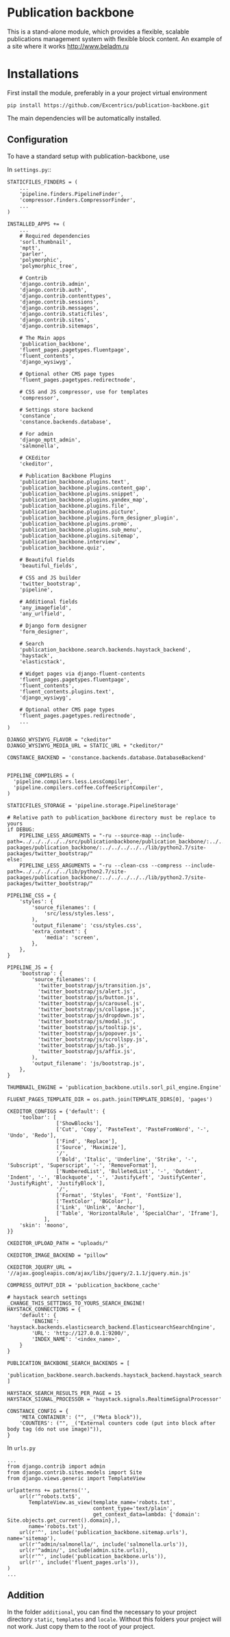 Publication backbone
===================

This is a stand-alone module, which provides a flexible,
scalable publications management system with flexible block content.
An example of a site where it works http://www.beladm.ru

Installations
============

First install the module, preferably in a your project virtual environment

    pip install https://github.com/Excentrics/publication-backbone.git

The main dependencies will be automatically installed.

Configuration
-------------

To have a standard setup with publication-backbone, use

In ``settings.py``::

    STATICFILES_FINDERS = (
        ...
        'pipeline.finders.PipelineFinder',
        'compressor.finders.CompressorFinder',
        ...
    )

    INSTALLED_APPS += (
        ...
        # Required dependencies
        'sorl.thumbnail',
        'mptt',
        'parler',
        'polymorphic',
        'polymorphic_tree',

        # Contrib
        'django.contrib.admin',
        'django.contrib.auth',
        'django.contrib.contenttypes',
        'django.contrib.sessions',
        'django.contrib.messages',
        'django.contrib.staticfiles',
        'django.contrib.sites',
        'django.contrib.sitemaps',

        # The Main apps
        'publication_backbone',
        'fluent_pages.pagetypes.fluentpage',
        'fluent_contents',
        'django_wysiwyg',

        # Optional other CMS page types
        'fluent_pages.pagetypes.redirectnode',

        # CSS and JS compressor, use for templates
        'compressor',

        # Settings store backend
        'constance',
        'constance.backends.database',

        # For admin
        'django_mptt_admin',
        'salmonella',

        # CKEditor
        'ckeditor',

        # Publication Backbone Plugins
        'publication_backbone.plugins.text',
        'publication_backbone.plugins.content_gap',
        'publication_backbone.plugins.snippet',
        'publication_backbone.plugins.yandex_map',
        'publication_backbone.plugins.file',
        'publication_backbone.plugins.picture',
        'publication_backbone.plugins.form_designer_plugin',
        'publication_backbone.plugins.promo',
        'publication_backbone.plugins.sub_menu',
        'publication_backbone.plugins.sitemap',
        'publication_backbone.interview',
        'publication_backbone.quiz',

        # Beautiful fields
        'beautiful_fields',

        # CSS and JS builder
        'twitter_bootstrap',
        'pipeline',

        # Additional fields
        'any_imagefield',
        'any_urlfield',

        # Django form designer
        'form_designer',

        # Search
        'publication_backbone.search.backends.haystack_backend',
        'haystack',
        'elasticstack',

        # Widget pages via django-fluent-contents
        'fluent_pages.pagetypes.fluentpage',
        'fluent_contents',
        'fluent_contents.plugins.text',
        'django_wysiwyg',

        # Optional other CMS page types
        'fluent_pages.pagetypes.redirectnode',
        ...
    )

    DJANGO_WYSIWYG_FLAVOR = "ckeditor"
    DJANGO_WYSIWYG_MEDIA_URL = STATIC_URL + "ckeditor/"

    CONSTANCE_BACKEND = 'constance.backends.database.DatabaseBackend'


    PIPELINE_COMPILERS = (
      'pipeline.compilers.less.LessCompiler',
      'pipeline.compilers.coffee.CoffeeScriptCompiler',
    )

    STATICFILES_STORAGE = 'pipeline.storage.PipelineStorage'

    # Relative path to publication_backbone directory must be replace to yours
    if DEBUG:
        PIPELINE_LESS_ARGUMENTS = "-ru --source-map --include-path=../../../../../src/publicationbackbone/publication_backbone/:../../../../../lib/python2.7/site-packages/publication_backbone/:../../../../../lib/python2.7/site-packages/twitter_bootstrap/"
    else:
        PIPELINE_LESS_ARGUMENTS = "-ru --clean-css --compress --include-path=../../../../../lib/python2.7/site-packages/publication_backbone/:../../../../../lib/python2.7/site-packages/twitter_bootstrap/"

    PIPELINE_CSS = {
        'styles': {
            'source_filenames': (
                'src/less/styles.less',
            ),
            'output_filename': 'css/styles.css',
            'extra_context': {
                'media': 'screen',
            },
        },
    }

    PIPELINE_JS = {
        'bootstrap': {
            'source_filenames': (
              'twitter_bootstrap/js/transition.js',
              'twitter_bootstrap/js/alert.js',
              'twitter_bootstrap/js/button.js',
              'twitter_bootstrap/js/carousel.js',
              'twitter_bootstrap/js/collapse.js',
              'twitter_bootstrap/js/dropdown.js',
              'twitter_bootstrap/js/modal.js',
              'twitter_bootstrap/js/tooltip.js',
              'twitter_bootstrap/js/popover.js',
              'twitter_bootstrap/js/scrollspy.js',
              'twitter_bootstrap/js/tab.js',
              'twitter_bootstrap/js/affix.js',
            ),
            'output_filename': 'js/bootstrap.js',
        },
    }

    THUMBNAIL_ENGINE = 'publication_backbone.utils.sorl_pil_engine.Engine'

    FLUENT_PAGES_TEMPLATE_DIR = os.path.join(TEMPLATE_DIRS[0], 'pages')

    CKEDITOR_CONFIGS = {'default': {
        'toolbar': [
                    ['ShowBlocks'],
                    ['Cut', 'Copy', 'PasteText', 'PasteFromWord', '-', 'Undo', 'Redo'],
                    ['Find', 'Replace'],
                    ['Source', 'Maximize'],
                    '/',
                    ['Bold', 'Italic', 'Underline', 'Strike', '-', 'Subscript', 'Superscript', '-', 'RemoveFormat'],
                    ['NumberedList', 'BulletedList', '-', 'Outdent', 'Indent', '-', 'Blockquote', '-', 'JustifyLeft', 'JustifyCenter', 'JustifyRight', 'JustifyBlock'],
                    '/',
                    ['Format', 'Styles', 'Font', 'FontSize'],
                    ['TextColor', 'BGColor'],
                    ['Link', 'Unlink', 'Anchor'],
                    ['Table', 'HorizontalRule', 'SpecialChar', 'Iframe'],
                ],
        'skin': 'moono',
    }}

    CKEDITOR_UPLOAD_PATH = "uploads/"

    CKEDITOR_IMAGE_BACKEND = "pillow"

    CKEDITOR_JQUERY_URL = '//ajax.googleapis.com/ajax/libs/jquery/2.1.1/jquery.min.js'

    COMPRESS_OUTPUT_DIR = 'publication_backbone_cache'

    # haystack search settings _CHANGE_THIS_SETTINGS_TO_YOURS_SEARCH_ENGINE!
    HAYSTACK_CONNECTIONS = {
        'default': {
            'ENGINE': 'haystack.backends.elasticsearch_backend.ElasticsearchSearchEngine',
            'URL': 'http://127.0.0.1:9200/',
            'INDEX_NAME': '<index_name>',
        }
    }

    PUBLICATION_BACKBONE_SEARCH_BACKENDS = [
        'publication_backbone.search.backends.haystack_backend.haystack_search.HaystackSearchBackend',
    ]

    HAYSTACK_SEARCH_RESULTS_PER_PAGE = 15
    HAYSTACK_SIGNAL_PROCESSOR = 'haystack.signals.RealtimeSignalProcessor'

    CONSTANCE_CONFIG = {
        'META_CONTAINER': ("", _("Meta block")),
        'COUNTERS': ("", _("External counters code (put into block after body tag (do not use image)")),
    }


In ``urls.py``

    ...
    from django.contrib import admin
    from django.contrib.sites.models import Site
    from django.views.generic import TemplateView

    urlpatterns += patterns('',
        url(r'^robots.txt$',
           TemplateView.as_view(template_name='robots.txt',
                                content_type='text/plain',
                                get_context_data=lambda: {'domain': Site.objects.get_current().domain},),
           name='robots.txt'),
        url(r'^', include('publication_backbone.sitemap.urls'), name='sitemap'),
        url(r'^admin/salmonella/', include('salmonella.urls')),
        url(r'^admin/', include(admin.site.urls)),
        url(r'^', include('publication_backbone.urls')),
        url(r'', include('fluent_pages.urls')),
    )
    ...

Addition
--------

In the folder ``additional``, you can find the necessary to your project directory ``static``, ``templates``
and ``locale``. Without this folders your project will not work. Just copy them to the root of your project.

